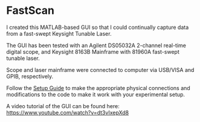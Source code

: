 # FastScan
I created this MATLAB-based GUI so that I could continually capture data from a fast-swept Keysight Tunable Laser.

The GUI has been tested with an Agilent DS05032A 2-channel real-time digital scope, and Keysight 8163B Mainframe with 81960A fast-swept tunable laser.  

Scope and laser mainframe were connected to computer via USB/VISA and GPIB, respectively.  

Follow the [Setup Guide](https://github.com/eric-zhu-quantum/FastScan/blob/master/Setup%20Guide.pdf) to make the appropriate physical connections and modifications to the code to make it work with your experimental setup.  

A video tutorial of the GUI can be found here:
https://www.youtube.com/watch?v=dt3vIxepXd8
